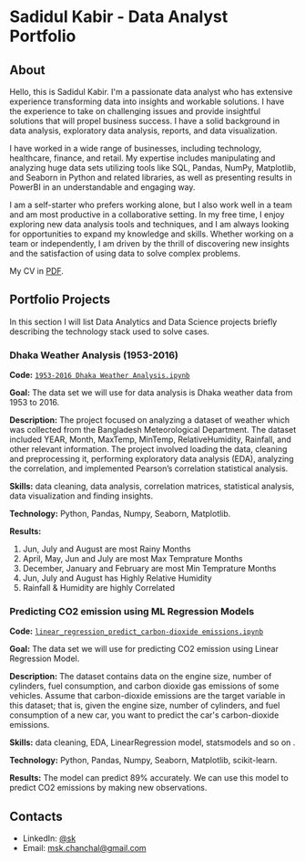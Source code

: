 # Sadidul Kabir - Data Analyst Portfolio
## About
Hello, this is Sadidul Kabir. I'm a passionate data analyst who has extensive experience transforming data into insights and workable solutions. I have the experience to take on challenging issues and provide insightful solutions that will propel business success. I have a solid background in data analysis, exploratory data analysis, reports, and data visualization.

I have worked in a wide range of businesses, including technology, healthcare, finance, and retail. My expertise includes manipulating and analyzing huge data sets utilizing tools like SQL, Pandas, NumPy, Matplotlib, and Seaborn in Python and related libraries, as well as presenting results in PowerBI in an understandable and engaging way.

I am a self-starter who prefers working alone, but I also work well in a team and am most productive in a collaborative setting. In my free time, I enjoy exploring new data analysis tools and techniques, and I am always looking for opportunities to expand my knowledge and skills. Whether working on a team or independently, I am driven by the thrill of discovering new insights and the satisfaction of using data to solve complex problems.

My CV in [PDF](https://github.com/sadidul/sk_portfolio/blob/main/sk_data_analyst.pdf).

## Portfolio Projects
In this section I will list Data Analytics and Data Science projects briefly describing the technology stack used to solve cases.

### Dhaka Weather Analysis (1953-2016)
**Code:** [`1953-2016 Dhaka Weather Analysis.ipynb`](https://github.com/sadidul/Data_Analysis_Project/blob/main/1953-2016%20Dhaka%20Weather%20Analysis.ipynb)

**Goal:** The data set we will use for data analysis is Dhaka weather data from 1953 to 2016.

**Description:** The project focused on analyzing a dataset of weather which was collected from the Bangladesh Meteorological Department. The dataset included YEAR, Month, MaxTemp, MinTemp, RelativeHumidity, Rainfall, and other relevant information. The project involved loading the data, cleaning and preprocessing it, performing exploratory data analysis (EDA), analyzing the correlation, and implemented Pearson’s correlation statistical analysis.

**Skills:** data cleaning, data analysis, correlation matrices, statistical analysis, data visualization and finding insights.

**Technology:** Python, Pandas, Numpy, Seaborn, Matplotlib.

**Results:** 
1. Jun, July and August are most Rainy Months
2. April, May, Jun and July are most Max Temprature Months
3. December, January and February are most Min Temprature Months
4. Jun, July and August has Highly Relative Humidity
5. Rainfall & Humidity are highly Correlated


### Predicting CO2 emission using ML Regression Models
**Code:** [`linear_regression_predict_carbon-dioxide emissions.ipynb`](https://github.com/sadidul/Data_Analysis_Project/blob/main/linear_regression_predict_carbon-dioxide%20emissions.ipynb)

**Goal:** The data set we will use for predicting CO2 emission using Linear Regression Model.

**Description:** The dataset contains data on the engine size, number of cylinders, fuel consumption, and carbon dioxide gas emissions of some vehicles. Assume that carbon-dioxide emissions are the target variable in this dataset; that is, given the engine size, number of cylinders, and fuel consumption of a new car, you want to predict the car's carbon-dioxide emissions.

**Skills:** data cleaning, EDA, LinearRegression model, statsmodels and so on .

**Technology:** Python, Pandas, Numpy, Seaborn, Matplotlib, scikit-learn.

**Results:** The model can predict 89% accurately. We can use this model to predict CO2 emissions by making new observations.


## Contacts
- LinkedIn: [@sk](https://www.linkedin.com/in/md-sadidul-kabir)
- Email: msk.chanchal@gmail.com
